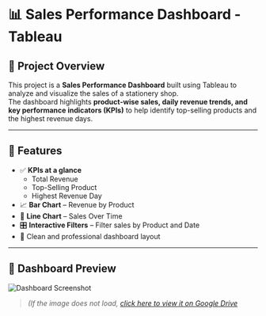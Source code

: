 # 📊 Sales Performance Dashboard - Tableau

## 📌 Project Overview
This project is a **Sales Performance Dashboard** built using Tableau to analyze and visualize the sales of a stationery shop.  
The dashboard highlights **product-wise sales, daily revenue trends, and key performance indicators (KPIs)** to help identify top-selling products and the highest revenue days.

---

## 🎯 Features
- ✅ **KPIs at a glance**
  - Total Revenue
  - Top-Selling Product
  - Highest Revenue Day
- 📈 **Bar Chart** – Revenue by Product  
- 📅 **Line Chart** – Sales Over Time  
- 🎛️ **Interactive Filters** – Filter sales by Product and Date  
- 🎨 Clean and professional dashboard layout  

---

## 📸 Dashboard Preview

![Dashboard Screenshot](https://drive.google.com/uc?export=view&id=1hS3RZPN9lW6FISGktcWae9HxEuStKQqx)

> *(If the image does not load, [click here to view it on Google Drive](https://drive.google.com/file/d/1hS3RZPN9lW6FISGktcWae9HxEuStKQqx/view?usp=sharing)*
